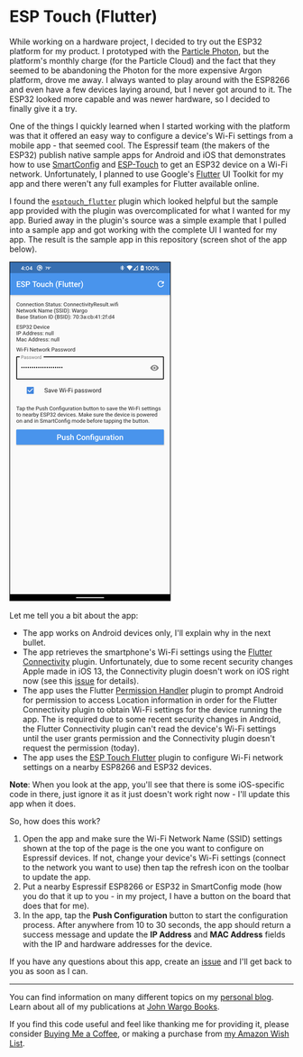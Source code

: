 # ESP Touch (Flutter)

While working on a hardware project, I decided to try out the ESP32 platform for my product. I prototyped with the [Particle Photon](https://www.particle.io/), but the platform's monthly charge (for the Particle Cloud) and the fact that they seemed to be abandoning the Photon for the more expensive Argon platform, drove me away. I always wanted to play around with the ESP8266 and even have a few devices laying around, but I never got around to it. The ESP32 looked more capable and was newer hardware, so I decided to finally give it a try. 

One of the things I quickly learned when I started working with the platform was that it offered an easy way to configure a device's Wi-Fi settings from a mobile app - that seemed cool. The Espressif team (the makers of the ESP32) publish native sample apps for Android and iOS that demonstrates how to use [SmartConfig](https://docs.espressif.com/projects/esp-idf/en/latest/esp32/api-reference/network/esp_smartconfig.html) and [ESP-Touch](https://www.espressif.com/en/products/software/esp-touch/overview) to get an ESP32 device on a Wi-Fi network. Unfortunately, I planned to use Google's [Flutter](https://flutter.dev/) UI Toolkit for my app and there weren't any full examples for Flutter available online.  

I found the [`esptouch_flutter`](https://pub.dev/packages/esptouch_flutter) plugin which looked helpful but the sample app provided with the plugin was overcomplicated for what I wanted for my app. Buried away in the plugin's source was a simple example that I pulled into a sample app and got working with the complete UI I wanted for my app.  The result is the sample app in this repository (screen shot of the app below).

![Home Page](images/home-page.png)

Let me tell you a bit about the app:

* The app works on Android devices only, I'll explain why in the next bullet.
* The app retrieves the smartphone's Wi-Fi settings using the [Flutter Connectivity](https://pub.dev/packages/connectivity) plugin. Unfortunately, due to some recent security changes Apple made in iOS 13, the Connectivity plugin doesn't work on iOS right now (see this [issue](https://github.com/flutter/flutter/issues/65093) for details). 
* The app uses the Flutter [Permission Handler](https://pub.dev/packages/permission_handler) plugin to prompt Android for permission to access Location information in order for the Flutter Connectivity plugin to obtain Wi-Fi settings for the device running the app. The is required due to some recent security changes in Android, the Flutter Connectivity plugin can't read the device's Wi-Fi settings until the user grants permission and the Connectivity plugin doesn't request the permission (today). 
* The app uses the [ESP Touch Flutter](https://pub.dev/packages/esptouch_flutter) plugin to configure Wi-Fi network settings on a nearby ESP8266 and ESP32 devices.

**Note**: When you look at the app, you'll see that there is some iOS-specific code in there, just ignore it as it just doesn't work right now - I'll update this app when it does.

So, how does this work? 

1. Open the app and make sure the Wi-Fi Network Name (SSID) settings shown at the top of the page is the one you want to configure on Espressif devices. If not, change your device's Wi-Fi settings (connect to the network you want to use) then tap the refresh icon on the toolbar to update the app.
2. Put a nearby Espressif ESP8266 or ESP32 in SmartConfig mode (how you do that it up to you - in my project, I have a button on the board that does that for me). 
3. In the app, tap the **Push Configuration** button to start the configuration process. After anywhere from 10 to 30 seconds, the app should return a success message and update the **IP Address** and **MAC Address** fields with the IP and hardware addresses for the device. 

If you have any questions about this app, create an [issue](https://github.com/johnwargo/esp_touch_flutter/issues) and I'll get back to you as soon as I can.

***

You can find information on many different topics on my [personal blog](http://www.johnwargo.com). Learn about all of my publications at [John Wargo Books](http://www.johnwargobooks.com).

If you find this code useful and feel like thanking me for providing it, please consider <a href="https://www.buymeacoffee.com/johnwargo" target="_blank">Buying Me a Coffee</a>, or making a purchase from [my Amazon Wish List](https://amzn.com/w/1WI6AAUKPT5P9).
